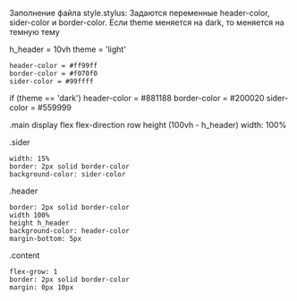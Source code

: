 Заполнение файла style.stylus:
Задаются переменные header-color, sider-color и border-color. Если theme меняется на dark, то меняется на темную тему



h_header = 10vh
theme = 'light'

    header-color = #ff99ff
    border-color = #f070f0
    sider-color = #99ffff

if (theme == 'dark')
    header-color = #881188
    border-color = #200020
    sider-color = #559999

.main
    display flex
    flex-direction row
    height (100vh - h_header)
    width: 100%

.sider

    width: 15%
    border: 2px solid border-color
    background-color: sider-color

.header

    border: 2px solid border-color
    width 100%
    height h_header
    background-color: header-color
    margin-bottom: 5px

.content

    flex-grow: 1
    border: 2px solid border-color
    margin: 0px 10px
